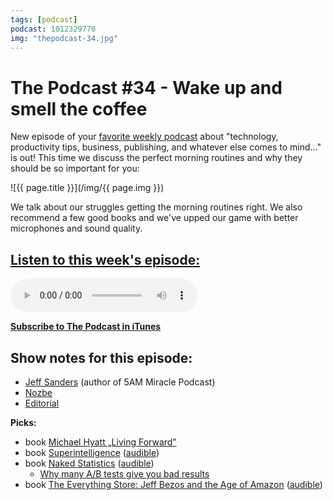 ```yaml
---
tags: [podcast]
podcast: 1012329770
img: "thepodcast-34.jpg"
---
```


# The Podcast #34 - Wake up and smell the coffee

New episode of your [favorite weekly podcast][p] about "technology, productivity tips, business, publishing, and whatever else comes to mind..." is out! This time we discuss the perfect morning routines and why they should be so important for you:

<!--More-->

![{{ page.title }}](/img/{{ page.img }})

We talk about our struggles getting the morning routines right. We also recommend a few good books and we've upped our game with better microphones and sound quality. 

## [Listen to this week's episode:][e]

<audio controls>
<source src="https://files.nozbe.com/podcast/034.mp3" type="audio/mpeg">
</audio>

**[Subscribe to The Podcast in iTunes][i]**

## Show notes for this episode:

  * [Jeff Sanders](https://www.jeffsanders.com/) (author of 5AM Miracle Podcast)
  * [Nozbe](https://nozbe.com/)
  * [Editorial](http://omz-software.com/editorial/)

**Picks:**

  * book [Michael Hyatt „Living Forward”](http://www.amazon.com/Living-Forward-Proven-Plan-Drifting/dp/080101882X)
  * book [Superintelligence](http://www.amazon.com/Superintelligence-Dangers-Strategies-Nick-Bostrom/dp/0199678111) ([audible](http://www.audible.com/pd/Science-Technology/Superintelligence-Audiobook/B00LPMD72K))
  * book [Naked Statistics](http://www.amazon.com/Naked-Statistics-Stripping-Dread-Data/dp/039334777X) ([audible](http://www.audible.com/pd/Nonfiction/Naked-Statistics-Audiobook/B00CH3UI28))
    * [Why many A/B tests give you bad results](http://blog.sumall.com/journal/optimizely-got-me-fired.html)
  * book [The Everything Store: Jeff Bezos and the Age of Amazon](http://www.amazon.com/The-Everything-Store-Bezos-Amazon/dp/0316219266) ([audible](http://www.audible.com/pd/Bios-Memoirs/The-Everything-Store-Audiobook/B00FJJFO1C))

[e]: http://thepodcast.fm/episodes/34
[p]: https://michael.gratis/thepodcastfm
[n]: https://nozbe.com/?a=mike
[r]: https://michael.gratis/radex
[i]: https://michael.gratis/thepodcast